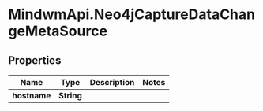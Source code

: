 # MindwmApi.Neo4jCaptureDataChangeMetaSource

## Properties

Name | Type | Description | Notes
------------ | ------------- | ------------- | -------------
**hostname** | **String** |  | 


